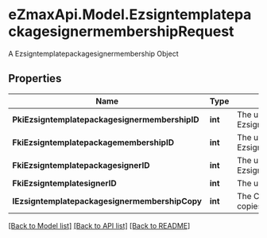 # eZmaxApi.Model.EzsigntemplatepackagesignermembershipRequest
A Ezsigntemplatepackagesignermembership Object

## Properties

Name | Type | Description | Notes
------------ | ------------- | ------------- | -------------
**PkiEzsigntemplatepackagesignermembershipID** | **int** | The unique ID of the Ezsigntemplatepackagesignermembership | [optional] 
**FkiEzsigntemplatepackagemembershipID** | **int** | The unique ID of the Ezsigntemplatepackagemembership | 
**FkiEzsigntemplatepackagesignerID** | **int** | The unique ID of the Ezsigntemplatepackagesigner | 
**FkiEzsigntemplatesignerID** | **int** | The unique ID of the Ezsigntemplatesigner | 
**IEzsigntemplatepackagesignermembershipCopy** | **int** | The Copy number in case of multiple copies. | [optional] 

[[Back to Model list]](../README.md#documentation-for-models) [[Back to API list]](../README.md#documentation-for-api-endpoints) [[Back to README]](../README.md)

